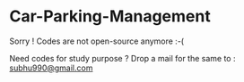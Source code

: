 # Car-Parking-Management

Sorry ! Codes are not open-source anymore
:-(

Need codes for study purpose ?
Drop a mail for the same to : subhu990@gmail.com
